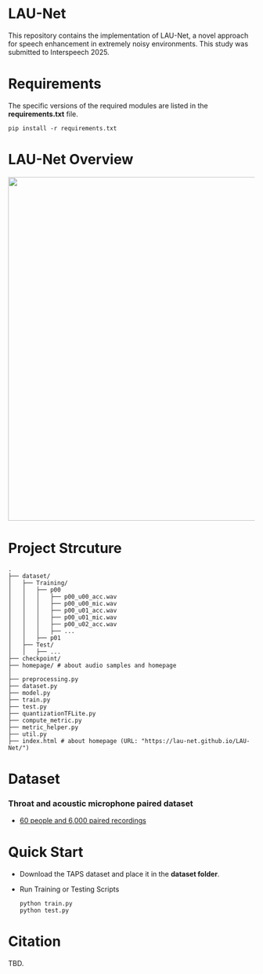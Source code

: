 # LAU-Net
This repository contains the implementation of LAU-Net, a novel approach for speech enhancement in extremely noisy environments. This study was submitted to Interspeech 2025.

# Requirements
The specific versions of the required modules are listed in the **requirements.txt** file.

    
    pip install -r requirements.txt
    

# LAU-Net Overview
<p align="center" >
	<img src="https://github.com/yonghunsong/LAU-Net/blob/main/figure.PNG" width="700">
</p>

# Project Strcuture
```
.
├── dataset/
│   ├── Training/
│   │   ├── p00
│   │   │   ├── p00_u00_acc.wav
│   │   │   ├── p00_u00_mic.wav
│   │   │   ├── p00_u01_acc.wav
│   │   │   ├── p00_u01_mic.wav
│   │   │   ├── p00_u02_acc.wav
│   │   │   ├── ...
│   │   ├── p01
│   ├── Test/
│   │   ├── ...
├── checkpoint/
├── homepage/ # about audio samples and homepage
│
├── preprocessing.py        
├── dataset.py
├── model.py
├── train.py     
├── test.py 
├── quantizationTFLite.py 
├── compute_metric.py 
├── metric_helper.py 
├── util.py
├── index.html # about homepage (URL: "https://lau-net.github.io/LAU-Net/")
```
# Dataset
### Throat and acoustic microphone paired dataset
* <a href="https://huggingface.co/datasets/yskim3271/Throat_and_Acoustic_Pairing_Speech_Dataset"> 60 people and 6,000 paired recordings </a>

# Quick Start

* Download the TAPS dataset and place it in the **dataset folder**.
    
* Run Training or Testing Scripts
    ```
    python train.py
    python test.py
    ```

# Citation
TBD.
